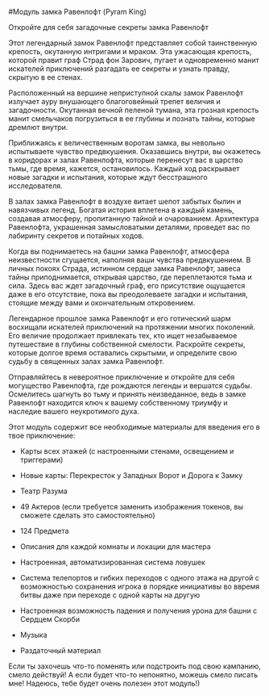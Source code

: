 #Модуль замка Равенлофт (Pyram King)

Откройте для себя загадочные секреты замка Равенлофт

Этот легендарный замок Равенлофт представляет собой таинственную крепость, окутанную интригами и мраком. Эта ужасающая крепость, которой правит граф Страд фон Зарович, пугает и одновременно манит искателей приключений разгадать ее секреты и узнать правду, скрытую в ее стенах.

Расположенный на вершине неприступной скалы замок Равенлофт излучает ауру внушающего благоговейный трепет величия и загадочности. Окутанная вечной пеленой тумана, эта грозная крепость манит смельчаков погрузиться в ее глубины и познать тайны, которые дремлют внутри.

Приближаясь к величественным воротам замка, вы невольно испытываете чувство предвкушения. Оказавшись внутри, вы окажетесь в коридорах и залах Равенлофта, которые перенесут вас в царство тьмы, где время, кажется, остановилось. Каждый ход раскрывает новые загадки и испытания, которые ждут бесстрашного исследователя.

В залах замка Равенлофт в воздухе витает шепот забытых былин и навязчивых легенд. Богатая история вплетена в каждый камень, создавая атмосферу, пропитанную тайной и очарованием. Архитектура Равенлофта, украшенная замысловатыми деталями, проведет вас по лабиринту секретов и потайных ходов.

Когда вы поднимаетесь на башни замка Равенлофт, атмосфера неизвестности сгущается, наполняя ваши чувства предвкушением. В личных покоях Страда, истинном сердце замка Равенлофт, завеса тайны приподнимается, открывая царство, где переплетаются тьма и сила. Здесь вас ждет загадочный граф, его присутствие ощущается даже в его отсутствие, пока вы преодолеваете загадки и испытания, стоящие между вами и окончательным откровением.

Легендарное прошлое замка Равенлофт и его готический шарм восхищали искателей приключений на протяжении многих поколений. Его величие продолжает привлекать тех, кто ищет незабываемое путешествие в глубины собственной смелости. Раскройте секреты, которые долгое время оставались скрытыми, и определите свою судьбу в священных залах замка Равенлофт.

Отправляйтесь в невероятное приключение и откройте для себя могущество Равенлофта, где рождаются легенды и вершатся судьбы. Осмелитесь шагнуть во тьму и принять неизведанное, ведь в замке Равенлофт находится ключ к вашему собственному триумфу и наследие вашего неукротимого духа.



Этот модуль содержит все необходимые материалы для введения его в твое приключение:

- Карты всех этажей (с настроенными стенами, освещением и триггерами)

- Новые карты: Перекресток у Западных Ворот и Дорога к Замку

- Театр Разума

- 49 Актеров (если требуется заменить изображения токенов, вы сможете сделать это самостоятельно)

- 124 Предмета

- Описания для каждой комнаты и локации для мастера

- Настроенная, автоматизированная система ловушек

- Система телепортов и гибких переходов с одного этажа на другой с возможностью сохранения игрока в порядке инициативы во ввремя битвы даже при переходе с одной карты на другую

- Настроенная возможность падения и получения урона для башни с Сердцем Скорби

- Музыка

- Раздаточный материал


Если ты захочешь что-то поменять или подстроить под свою кампанию, смело действуй! А если будет что-то непонятно, можешь смело писать мне! Надеюсь, тебе будет очень полезен этот модуль!)
